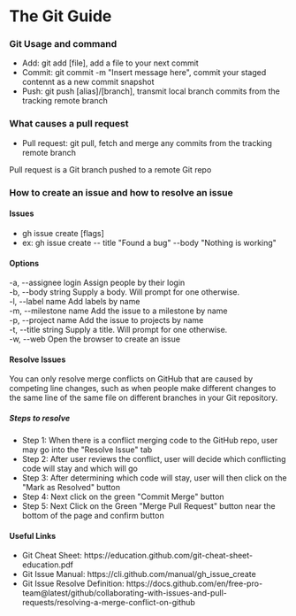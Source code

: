 <h1>The Git Guide</h1>

<h3>Git Usage and command</h3>
<ul>
  <Li>Add: git add [file], add a file to your next commit</li>
  <Li>Commit: git commit -m "Insert message here", commit your staged contennt as a new commit snapshot</li>
  <Li>Push: git push [alias]/[branch], transmit local branch commits from the tracking remote branch</li>
</ul>

<h3>What causes a pull request</h3>
<ul>
  <li>Pull request: git pull, fetch and merge any commits from the tracking remote branch</li>
 </ul>
<p>Pull request is a Git branch pushed to a remote Git repo</p>


<h3>How to create an issue and how to resolve an issue</h3>
<h4>Issues</h4>
<ul>
  <li>gh issue create [flags]</li>
  <li>ex: gh issue create -- title "Found a bug" --body "Nothing is working" </li>
 </ul>
 <h4>Options</h4>
 <p> -a, --assignee login   Assign people by their login<br>
  -b, --body string      Supply a body. Will prompt for one otherwise.<br>
  -l, --label name       Add labels by name<br>
  -m, --milestone name   Add the issue to a milestone by name<br>
  -p, --project name     Add the issue to projects by name<br>
  -t, --title string     Supply a title. Will prompt for one otherwise.<br>
  -w, --web              Open the browser to create an issue<br></p>

<h4>Resolve Issues</h4>
<p>You can only resolve merge conflicts on GitHub that are caused by competing line changes, such as when people make different changes to the same line of the same file on different branches in your Git repository.</p>
<h5>Steps to resolve</h5>
<ul>
  <li>Step 1: When there is a conflict merging code to the GitHub repo, user may go into the "Resolve Issue" tab</li>
  <li>Step 2: After user reviews the conflict, user will decide which conflicting code will stay and which will go</li>
  <li>Step 3: After determining which code will stay, user will then click on the "Mark as Resolved" button</li>
  <li>Step 4: Next click on the green "Commit Merge" button</li>
  <li>Step 5: Next Click on the Green "Merge Pull Request" button near the bottom of the page and confirm button</li>
</ul>




<h4>Useful Links</h4>
<p>
<ul>
  <li>Git Cheat Sheet: https://education.github.com/git-cheat-sheet-education.pdf</li>
  <li>Git Issue Manual: https://cli.github.com/manual/gh_issue_create</li>
  <li>Git Issue Resolve Definition: https://docs.github.com/en/free-pro-team@latest/github/collaborating-with-issues-and-pull-requests/resolving-a-merge-conflict-on-github</li>
</ul>
</p>
